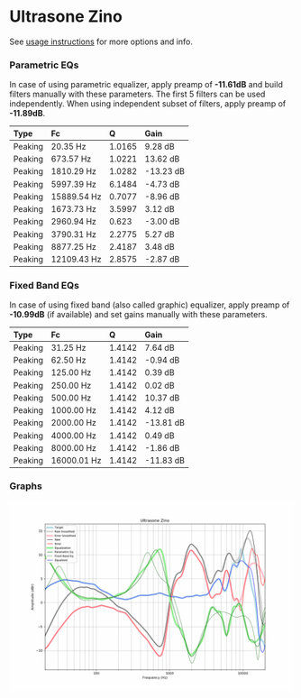 # Ultrasone Zino
See [usage instructions](https://github.com/jaakkopasanen/AutoEq#usage) for more options and info.

### Parametric EQs
In case of using parametric equalizer, apply preamp of **-11.61dB** and build filters manually
with these parameters. The first 5 filters can be used independently.
When using independent subset of filters, apply preamp of **-11.89dB**.

| Type    | Fc          |      Q | Gain      |
|:--------|:------------|:-------|:----------|
| Peaking | 20.35 Hz    | 1.0165 | 9.28 dB   |
| Peaking | 673.57 Hz   | 1.0221 | 13.62 dB  |
| Peaking | 1810.29 Hz  | 1.0282 | -13.23 dB |
| Peaking | 5997.39 Hz  | 6.1484 | -4.73 dB  |
| Peaking | 15889.54 Hz | 0.7077 | -8.96 dB  |
| Peaking | 1673.73 Hz  | 3.5997 | 3.12 dB   |
| Peaking | 2960.94 Hz  | 0.623  | -3.00 dB  |
| Peaking | 3790.31 Hz  | 2.2775 | 5.27 dB   |
| Peaking | 8877.25 Hz  | 2.4187 | 3.48 dB   |
| Peaking | 12109.43 Hz | 2.8575 | -2.87 dB  |

### Fixed Band EQs
In case of using fixed band (also called graphic) equalizer, apply preamp of **-10.99dB**
(if available) and set gains manually with these parameters.

| Type    | Fc          |      Q | Gain      |
|:--------|:------------|:-------|:----------|
| Peaking | 31.25 Hz    | 1.4142 | 7.64 dB   |
| Peaking | 62.50 Hz    | 1.4142 | -0.94 dB  |
| Peaking | 125.00 Hz   | 1.4142 | 0.39 dB   |
| Peaking | 250.00 Hz   | 1.4142 | 0.02 dB   |
| Peaking | 500.00 Hz   | 1.4142 | 10.37 dB  |
| Peaking | 1000.00 Hz  | 1.4142 | 4.12 dB   |
| Peaking | 2000.00 Hz  | 1.4142 | -13.81 dB |
| Peaking | 4000.00 Hz  | 1.4142 | 0.49 dB   |
| Peaking | 8000.00 Hz  | 1.4142 | -1.86 dB  |
| Peaking | 16000.01 Hz | 1.4142 | -11.83 dB |

### Graphs
![](./Ultrasone%20Zino.png)